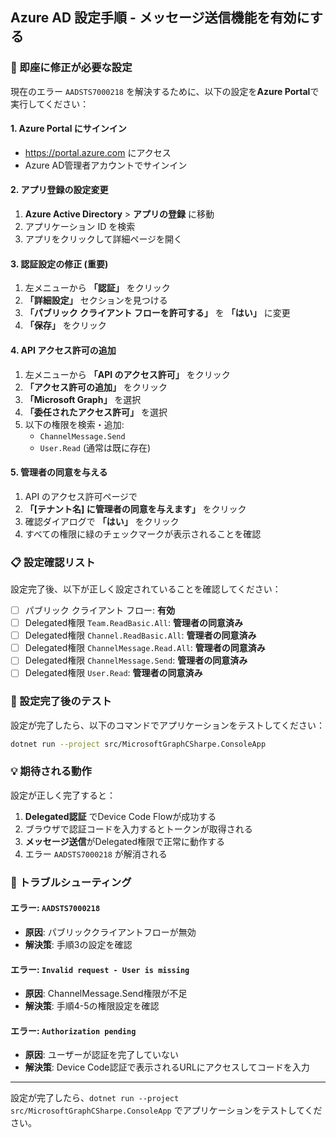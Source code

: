 ## Azure AD 設定手順 - メッセージ送信機能を有効にする

### 🚀 即座に修正が必要な設定

現在のエラー `AADSTS7000218` を解決するために、以下の設定を**Azure Portal**で実行してください：

#### 1. Azure Portal にサインイン
- https://portal.azure.com にアクセス
- Azure AD管理者アカウントでサインイン

#### 2. アプリ登録の設定変更

1. **Azure Active Directory** > **アプリの登録** に移動
2. アプリケーション ID を検索
3. アプリをクリックして詳細ページを開く

#### 3. 認証設定の修正 (重要)

1. 左メニューから **「認証」** をクリック
2. **「詳細設定」** セクションを見つける
3. **「パブリック クライアント フローを許可する」** を **「はい」** に変更
4. **「保存」** をクリック

#### 4. API アクセス許可の追加

1. 左メニューから **「API のアクセス許可」** をクリック
2. **「アクセス許可の追加」** をクリック
3. **「Microsoft Graph」** を選択
4. **「委任されたアクセス許可」** を選択
5. 以下の権限を検索・追加:
   - `ChannelMessage.Send`
   - `User.Read` (通常は既に存在)

#### 5. 管理者の同意を与える

1. API のアクセス許可ページで
2. **「[テナント名] に管理者の同意を与えます」** をクリック
3. 確認ダイアログで **「はい」** をクリック
4. すべての権限に緑のチェックマークが表示されることを確認

### 📋 設定確認リスト

設定完了後、以下が正しく設定されていることを確認してください：

- [ ] パブリック クライアント フロー: **有効**
- [ ] Delegated権限 `Team.ReadBasic.All`: **管理者の同意済み**
- [ ] Delegated権限 `Channel.ReadBasic.All`: **管理者の同意済み**
- [ ] Delegated権限 `ChannelMessage.Read.All`: **管理者の同意済み**
- [ ] Delegated権限 `ChannelMessage.Send`: **管理者の同意済み**
- [ ] Delegated権限 `User.Read`: **管理者の同意済み**

### 🔧 設定完了後のテスト

設定が完了したら、以下のコマンドでアプリケーションをテストしてください：

```bash
dotnet run --project src/MicrosoftGraphCSharpe.ConsoleApp
```

### 💡 期待される動作

設定が正しく完了すると：
1. **Delegated認証** でDevice Code Flowが成功する
2. ブラウザで認証コードを入力するとトークンが取得される
3. **メッセージ送信**がDelegated権限で正常に動作する
4. エラー `AADSTS7000218` が解消される

### 🚨 トラブルシューティング

#### エラー: `AADSTS7000218`
- **原因**: パブリッククライアントフローが無効
- **解決策**: 手順3の設定を確認

#### エラー: `Invalid request - User is missing`
- **原因**: ChannelMessage.Send権限が不足
- **解決策**: 手順4-5の権限設定を確認

#### エラー: `Authorization pending`
- **原因**: ユーザーが認証を完了していない
- **解決策**: Device Code認証で表示されるURLにアクセスしてコードを入力

---

設定が完了したら、`dotnet run --project src/MicrosoftGraphCSharpe.ConsoleApp` でアプリケーションをテストしてください。